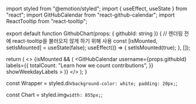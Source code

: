 import styled from "@emotion/styled";
import { useEffect, useState } from "react";
import GitHubCalendar from "react-github-calendar";
import ReactTooltip from "react-tooltip";

export default function GithubChart(props: { githubId: string }) {
  // 렌더링 전에 react-tooltip을 불러오지 않게 하기 위해 사용
  const [isMounted, setIsMounted] = useState(false);
  useEffect(() => {
    setIsMounted(true);
  }, []);

  return (
    <>
      <Wrapper>
       {isMounted && (
          <GitHubCalendar
            username={props.githubId}
            labels={{
              totalCount: "Learn how we count contributions",
            }}
            showWeekdayLabels
          >
            <ReactTooltip html />
          </GitHubCalendar>
        )}
      </Wrapper>
    </>
  );
}

const Wrapper = styled.div`
  background-color: white;
  padding: 20px;
`;

const Chart = styled.img`
  width: 855px;
`;

